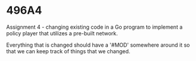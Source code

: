 # 496A4
Assignment 4 - changing existing code in a Go program to implement a policy player that utilizes a pre-built network.

Everything that is changed should have a '#MOD' somewhere around it so that we can keep track of things that we changed.
